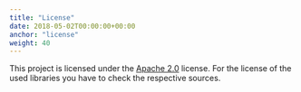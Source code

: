 ```yaml
---
title: "License"
date: 2018-05-02T00:00:00+00:00
anchor: "license"
weight: 40
---
```


This project is licensed under the [Apache 2.0](https://github.com/promhippie/scw_exporter/blob/master/LICENSE) license. For the license of the used libraries you have to check the respective sources.
